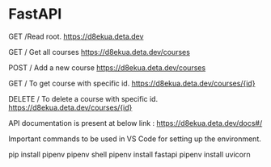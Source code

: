 # FastAPI
GET /Read root. 
https://d8ekua.deta.dev

GET / Get all courses 
https://d8ekua.deta.dev/courses

POST / Add a new course
https://d8ekua.deta.dev/courses

GET / To get course with specific id. 
https://d8ekua.deta.dev/courses/{id}

DELETE / To delete a course with specific id. 
https://d8ekua.deta.dev/courses/{id}

API documentation is present at below link : 
https://d8ekua.deta.dev/docs#/

Important commands to be used in VS Code for setting up the environment. 

pip install pipenv
pipenv shell
pipenv install fastapi
pipenv install uvicorn
